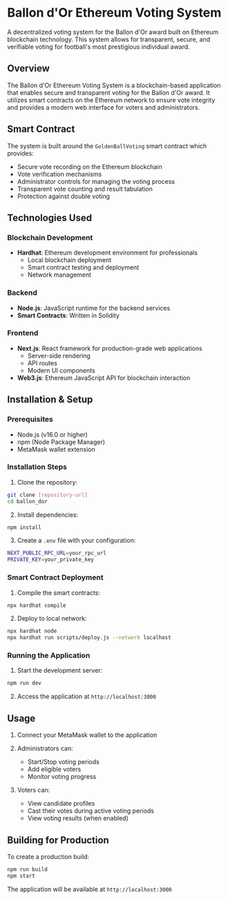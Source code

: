 # Ballon d'Or Ethereum Voting System

A decentralized voting system for the Ballon d'Or award built on Ethereum blockchain technology. This system allows for transparent, secure, and verifiable voting for football's most prestigious individual award.

## Overview

The Ballon d'Or Ethereum Voting System is a blockchain-based application that enables secure and transparent voting for the Ballon d'Or award. It utilizes smart contracts on the Ethereum network to ensure vote integrity and provides a modern web interface for voters and administrators.

## Smart Contract

The system is built around the `GoldenBallVoting` smart contract which provides:
- Secure vote recording on the Ethereum blockchain
- Vote verification mechanisms
- Administrator controls for managing the voting process
- Transparent vote counting and result tabulation
- Protection against double voting

## Technologies Used

### Blockchain Development
- **Hardhat**: Ethereum development environment for professionals
  - Local blockchain deployment
  - Smart contract testing and deployment
  - Network management

### Backend
- **Node.js**: JavaScript runtime for the backend services
- **Smart Contracts**: Written in Solidity

### Frontend
- **Next.js**: React framework for production-grade web applications
  - Server-side rendering
  - API routes
  - Modern UI components
- **Web3.js**: Ethereum JavaScript API for blockchain interaction

## Installation & Setup

### Prerequisites
- Node.js (v16.0 or higher)
- npm (Node Package Manager)
- MetaMask wallet extension

### Installation Steps

1. Clone the repository:
```bash
git clone [repository-url]
cd ballon_dor
```

2. Install dependencies:
```bash
npm install
```

3. Create a `.env` file with your configuration:
```bash
NEXT_PUBLIC_RPC_URL=your_rpc_url
PRIVATE_KEY=your_private_key
```

### Smart Contract Deployment

1. Compile the smart contracts:
```bash
npx hardhat compile
```

2. Deploy to local network:
```bash
npx hardhat node
npx hardhat run scripts/deploy.js --network localhost
```

### Running the Application

1. Start the development server:
```bash
npm run dev
```

2. Access the application at `http://localhost:3000`

## Usage

1. Connect your MetaMask wallet to the application
2. Administrators can:
   - Start/Stop voting periods
   - Add eligible voters
   - Monitor voting progress

3. Voters can:
   - View candidate profiles
   - Cast their votes during active voting periods
   - View voting results (when enabled)

## Building for Production

To create a production build:

```bash
npm run build
npm start
```

The application will be available at `http://localhost:3000`
